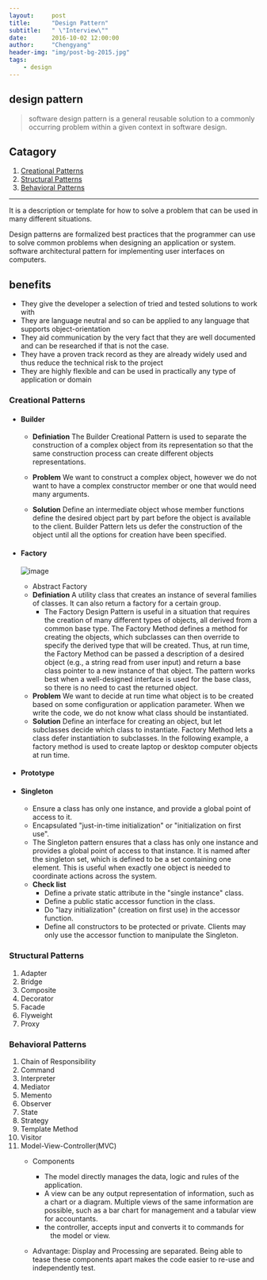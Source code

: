 ```yaml
---
layout:     post
title:      "Design Pattern"
subtitle:   " \"Interview\""
date:       2016-10-02 12:00:00
author:     "Chengyang"
header-img: "img/post-bg-2015.jpg"
tags:
    - design
---
```


## design pattern

> software design pattern is a general reusable solution to a commonly occurring problem within a given context in software design.

## Catagory

1. [Creational Patterns](#creational-patterns)
2. [Structural Patterns](#structural-patterns)
3. [Behavioral Patterns](#behavioral-patterns)


---
It is a description or template for how to solve a problem that can be used in many different situations.

Design patterns are formalized best practices that the programmer can use to solve common problems when designing an application or system. software architectural pattern for implementing user interfaces on computers.


## benefits
-  They give the developer a selection of tried and tested solutions to work with
-  They are language neutral and so can be applied to any language that supports object-orientation
-  They aid communication by the very fact that they are well documented and can be researched if that is not the case.
-  They have a proven track record as they are already widely used and thus reduce the technical risk to the project
-  They are highly flexible and can be used in practically any type of application or domain


###	Creational Patterns
- #### Builder
	- **Definiation**
	The Builder Creational Pattern is used to separate the construction of a 		complex object from its representation so that the same construction 		process can create different objects representations.
	- **Problem**
	We want to construct a complex object, however we do not want to have a 		complex constructor member or one that would need many arguments.

	- **Solution**
		Define an intermediate object whose member functions define the desired 		object part by part before the object is available to the client. Builder 		Pattern lets us defer the construction of the object until all the options 		for creation have been specified.

- #### Factory
	![image](http://www.runoob.com/wp-content/uploads/2014/08/factory_pattern_uml_diagram.jpg)
	-	Abstract Factory
	- **Definiation**
	A utility class that creates an instance of several families of classes. It can also return a factory for a certain group.
		- The Factory Design Pattern is useful in a situation that requires the creation of many different types of objects, all derived from a common base type. The Factory Method defines a method for creating the objects, which subclasses can then override to specify the derived type that will be created. Thus, at run time, the Factory Method can be passed a description of a desired object (e.g., a string read from user input) and return a base class pointer to a new instance of that object. The pattern works best when a well-designed interface is used for the base class, so there is no need to cast the returned object.
	- **Problem**
We want to decide at run time what object is to be created based on some configuration or application parameter. When we write the code, we do not know what class should be instantiated.
	- **Solution**
Define an interface for creating an object, but let subclasses decide which class to instantiate. Factory Method lets a class defer instantiation to subclasses.
In the following example, a factory method is used to create laptop or desktop computer objects at run time.
- #### Prototype
- #### Singleton
	- Ensure a class has only one instance, and provide a global point of access to it.
	- Encapsulated "just-in-time initialization" or "initialization on first use".
	- The Singleton pattern ensures that a class has only one instance and provides a global point of access to that instance. It is named after the singleton set, which is defined to be a set containing one element. This is useful when exactly one object is needed to coordinate actions across the system.
	- **Check list**
		- Define a private static attribute in the "single instance" class.
		- Define a public static accessor function in the class.
		- Do "lazy initialization" (creation on first use) in the accessor function.
		- Define all constructors to be protected or private.
Clients may only use the accessor function to manipulate the Singleton.

###	Structural Patterns
1.	Adapter
2.	Bridge
3.	Composite
4.	Decorator
5.	Facade
6.	Flyweight
7.	Proxy

###	Behavioral Patterns
1.	Chain of Responsibility
2.	Command
3.	Interpreter
4.	Mediator
5.	Memento
6.	Observer
7.	State
8.	Strategy
9.	Template Method
10.	Visitor
11.	Model-View-Controller(MVC)
	- Components
		- The model directly manages the data, logic and rules of the application.
		- A view can be any output representation of information, such as a chart or a diagram. Multiple views of the same information are possible, such as a bar chart for management and a tabular view for accountants.
		- the controller, accepts input and converts it to commands for     the model or view.

	- Advantage: Display and Processing are separated. Being able to tease these components apart makes the code easier to re-use and independently test.
